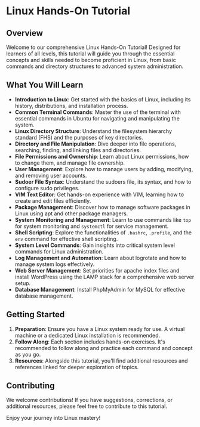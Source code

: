 
# Linux Hands-On Tutorial

## Overview
Welcome to our comprehensive Linux Hands-On Tutorial! Designed for learners of all levels, this tutorial will guide you through the essential concepts and skills needed to become proficient in Linux, from basic commands and directory structures to advanced system administration.

## What You Will Learn
- **Introduction to Linux**: Get started with the basics of Linux, including its history, distributions, and installation process.
- **Common Terminal Commands**: Master the use of the terminal with essential commands in Ubuntu for navigating and manipulating the system.
- **Linux Directory Structure**: Understand the filesystem hierarchy standard (FHS) and the purposes of key directories.
- **Directory and File Manipulation**: Dive deeper into file operations, searching, finding, and linking files and directories.
- **File Permissions and Ownership**: Learn about Linux permissions, how to change them, and manage file ownership.
- **User Management**: Explore how to manage users by adding, modifying, and removing user accounts.
- **Sudoer File Syntax**: Understand the sudoers file, its syntax, and how to configure sudo privileges.
- **VIM Text Editor**: Get hands-on experience with VIM, learning how to create and edit files efficiently.
- **Package Management**: Discover how to manage software packages in Linux using apt and other package managers.
- **System Monitoring and Management**: Learn to use commands like `top` for system monitoring and `systemctl` for service management.
- **Shell Scripting**: Explore the functionalities of `.bashrc`, `.profile`, and the `env` command for effective shell scripting.
- **System Level Commands**: Gain insights into critical system level commands for Linux administration.
- **Log Management and Automation**: Learn about logrotate and how to manage system logs effectively.
- **Web Server Management**: Set priorities for apache index files and install WordPress using the LAMP stack for a comprehensive web server setup.
- **Database Management**: Install PhpMyAdmin for MySQL for effective database management.

## Getting Started
1. **Preparation**: Ensure you have a Linux system ready for use. A virtual machine or a dedicated Linux installation is recommended.
2. **Follow Along**: Each section includes hands-on exercises. It's recommended to follow along and practice each command and concept as you go.
3. **Resources**: Alongside this tutorial, you'll find additional resources and references linked for deeper exploration of topics.

## Contributing
We welcome contributions! If you have suggestions, corrections, or additional resources, please feel free to contribute to this tutorial.

Enjoy your journey into Linux mastery!
